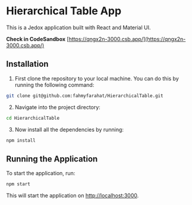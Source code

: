 # Hierarchical Table App

This is a Jedox application built with React and Material UI.

**Check in CodeSandbox** [https://qngx2n-3000.csb.app/](https://qngx2n-3000.csb.app/)

## Installation

1. First clone the repository to your local machine. You can do this by running the following command:

```bash
git clone git@github.com:fahmyfarahat/HierarchicalTable.git
```

2. Navigate into the project directory:

```bash
cd HierarchicalTable
```

3. Now install all the dependencies by running:

```bash
npm install
```

## Running the Application

To start the application, run:

```bash
npm start
```

This will start the application on [http://localhost:3000](http://localhost:3000).
